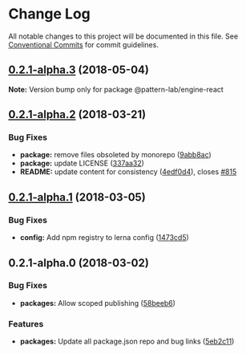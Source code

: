 # Change Log

All notable changes to this project will be documented in this file.
See [Conventional Commits](https://conventionalcommits.org) for commit guidelines.

<a name="0.2.1-alpha.3"></a>

## [0.2.1-alpha.3](https://github.com/pattern-lab/patternlab-node/tree/master/packages/engine-react/compare/@pattern-lab/engine-react@0.2.1-alpha.2...@pattern-lab/engine-react@0.2.1-alpha.3) (2018-05-04)

**Note:** Version bump only for package @pattern-lab/engine-react

<a name="0.2.1-alpha.2"></a>

## [0.2.1-alpha.2](https://github.com/pattern-lab/patternlab-node/tree/master/packages/engine-react/compare/@pattern-lab/engine-react@0.2.1-alpha.1...@pattern-lab/engine-react@0.2.1-alpha.2) (2018-03-21)

### Bug Fixes

* **package:** remove files obsoleted by monorepo ([9abb8ac](https://github.com/pattern-lab/patternlab-node/tree/master/packages/engine-react/commit/9abb8ac))
* **package:** update LICENSE ([337aa32](https://github.com/pattern-lab/patternlab-node/tree/master/packages/engine-react/commit/337aa32))
* **README:** update content for consistency ([4edf0d4](https://github.com/pattern-lab/patternlab-node/tree/master/packages/engine-react/commit/4edf0d4)), closes [#815](https://github.com/pattern-lab/patternlab-node/tree/master/packages/engine-react/issues/815)

<a name="0.2.1-alpha.1"></a>

## [0.2.1-alpha.1](https://github.com/pattern-lab/patternlab-node/tree/master/packages/engine-react/compare/@pattern-lab/engine-react@0.2.1-alpha.0...@pattern-lab/engine-react@0.2.1-alpha.1) (2018-03-05)

### Bug Fixes

* **config:** Add npm registry to lerna config ([1473cd5](https://github.com/pattern-lab/patternlab-node/tree/master/packages/engine-react/commit/1473cd5))

<a name="0.2.1-alpha.0"></a>

## 0.2.1-alpha.0 (2018-03-02)

### Bug Fixes

* **packages:** Allow scoped publishing ([58beeb6](https://github.com/pattern-lab/patternlab-node/tree/master/packages/engine-react/commit/58beeb6))

### Features

* **packages:** Update all package.json repo and bug links ([5eb2c11](https://github.com/pattern-lab/patternlab-node/tree/master/packages/engine-react/commit/5eb2c11))
